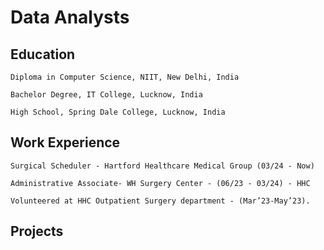 
# Data Analysts

## Education

    Diploma in Computer Science, NIIT, New Delhi, India
    
    Bachelor Degree, IT College, Lucknow, India
    
    High School, Spring Dale College, Lucknow, India


## Work Experience

    Surgical Scheduler - Hartford Healthcare Medical Group (03/24 - Now)
    
    Administrative Associate- WH Surgery Center - (06/23 - 03/24) - HHC
    
    Volunteered at HHC Outpatient Surgery department - (Mar’23-May’23). 


## Projects
